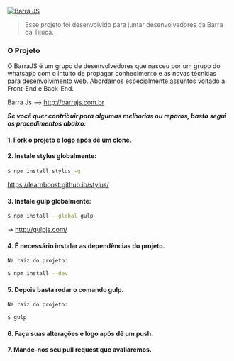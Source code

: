 [![Barra JS](http://barrajs.com.br/images/logo-barrajs.png)](http://barrajs.com.br)

> Esse projeto foi desenvolvido para juntar desenvolvedores da Barra da Tijuca.

### O Projeto

O BarraJS é um grupo de desenvolvedores que nasceu por um grupo do whatsapp com o intuito de propagar conhecimento e as novas técnicas para desenvolvimento web. Abordamos especialmente assuntos voltado a Front-End e Back-End.

Barra Js --> http://barrajs.com.br

***Se você quer contribuir para algumas melhorias ou reparos, basta segui os procedimentos abaixo:***

#### 1. Fork o projeto e logo após dê um clone.

#### 2. Instale stylus globalmente:

```sh
$ npm install stylus -g
```
https://learnboost.github.io/stylus/

#### 3. Instale gulp globalmente:

```sh
$ npm install --global gulp
```
-> http://gulpjs.com/

#### 4. É necessário instalar as dependências do projeto.

```sh
Na raiz do projeto:

$ npm install --dev
```

#### 5. Depois basta rodar o comando gulp.

```sh
Na raiz do projeto:

$ gulp
```
#### 6. Faça suas alterações e logo após dê um push.

#### 7. Mande-nos seu pull request que avaliaremos.
